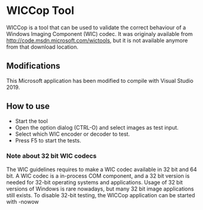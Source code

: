 # WICCop Tool

WICCop is a tool that can be used to validate the correct behaviour of a Windows Imaging Component (WIC) codec.
It was originaly available from <http://code.msdn.microsoft.com/wictools>, but it is not available anymore from that download location.

## Modifications

This Microsoft application has been modified to compile with Visual Studio 2019.

## How to use

- Start the tool
- Open the option dialog (CTRL-O) and select images as test input.
- Select which WIC encoder or decoder to test.
- Press F5 to start the tests.

### Note about 32 bit WIC codecs

The WIC guidelines requires to make a WIC codec available in 32 bit and 64 bit. A WIC codec is a in-process COM component, and a 32 bit version is needed
for 32-bit operating systems and applications. Usage of 32 bit versions of Windows is rare nowadays, but many 32 bit image applications still exists.
To disable 32-bit testing, the WICCop application can be started with -nowow
